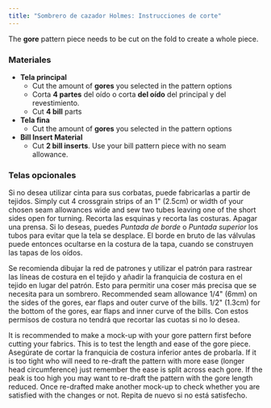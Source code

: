 ```yaml
---
title: "Sombrero de cazador Holmes: Instrucciones de corte"
---
```


The **gore** pattern piece needs to be cut on the fold to create a whole piece.

### Materiales

- **Tela principal**
  - Cut the amount of **gores** you selected in the pattern options
  - Corta **4 partes** del oído o corta **del oído** del principal y del revestimiento.
  - Cut **4 bill** parts
- **Tela fina**
  - Cut the amount of **gores** you selected in the pattern options
- **Bill Insert Material**
  - Cut **2 bill inserts**. Use your bill pattern piece with no seam allowance.

### Telas opcionales

Si no desea utilizar cinta para sus corbatas, puede fabricarlas a partir de tejidos. Simply cut 4 crossgrain strips of an 1" (2.5cm) or width of your chosen seam allowances wide and sew two tubes leaving one of the short sides open for turning. Recorta las esquinas y recorta las costuras. Apagar una prensa. Si lo deseas, puedes _Puntada de borde_ o _Puntada superior_ los tubos para evitar que la tela se desplace. El borde en bruto de las válvulas puede entonces ocultarse en la costura de la tapa, cuando se construyen las tapas de los oídos.

<Note>

Se recomienda dibujar la red de patrones y utilizar el patrón para rastrear las líneas de costura en el tejido y añadir la franquicia de costura en el tejido en lugar del patrón. Esto para permitir una coser más precisa que se necesita para un sombrero. Recommended seam allowance 1/4" (6mm) on the sides of the gores, ear flaps and outer curve of the bills. 1/2" (1.3cm) for the bottom of the gores, ear flaps and inner curve of the bills. Con estos permisos de costura no tendrá que recortar las cuotas si no lo desea.

</Note>
<Warning>

It is recommended to make a mock-up with your gore pattern first before cutting your fabrics. This is to test the length and ease of the gore piece. Asegúrate de cortar la franquicia de costura inferior antes de probarla. If it is too tight who will need to re-draft the pattern with more ease (longer head circumference) just remember the ease is split across each gore. If the peak is too high you may want to re-draft the pattern with the gore length reduced. Once re-drafted make another mock-up to check whether you are satisfied with the changes or not. Repita de nuevo si no está satisfecho.

</Warning>
